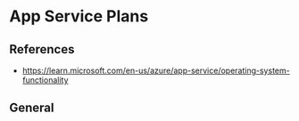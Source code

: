 # App Service Plans

## References

* <https://learn.microsoft.com/en-us/azure/app-service/operating-system-functionality>

## General
